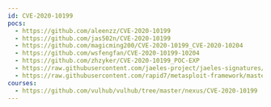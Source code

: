 ```yaml
---
id: CVE-2020-10199
pocs:
  - https://github.com/aleenzz/CVE-2020-10199
  - https://github.com/jas502n/CVE-2020-10199
  - https://github.com/magicming200/CVE-2020-10199_CVE-2020-10204
  - https://github.com/wsfengfan/CVE-2020-10199-10204
  - https://github.com/zhzyker/CVE-2020-10199_POC-EXP
  - https://raw.githubusercontent.com/jaeles-project/jaeles-signatures/master/cves/nexus-repository-manager-rce-cve-2020-10199.yaml
  - https://raw.githubusercontent.com/rapid7/metasploit-framework/master/modules/exploits/linux/http/nexus_repo_manager_el_injection.rb
courses:
  - https://github.com/vulhub/vulhub/tree/master/nexus/CVE-2020-10199
---
```

